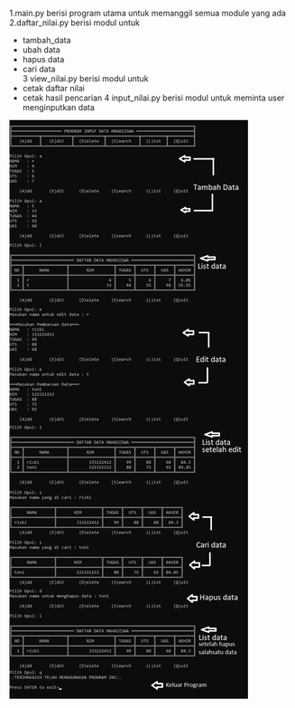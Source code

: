 1.main.py berisi program utama untuk memanggil semua module yang ada<br>
2.daftar_nilai.py berisi modul untuk<br>
* tambah_data <br>
* ubah data <br>
* hapus data <br>
* cari data<br>
3 view_nilai.py berisi modul untuk<br>
* cetak daftar nilai 
* cetak hasil pencarian
4 input_nilai.py berisi modul untuk meminta user menginputkan data<br>


![](ss/project6.jpg)
